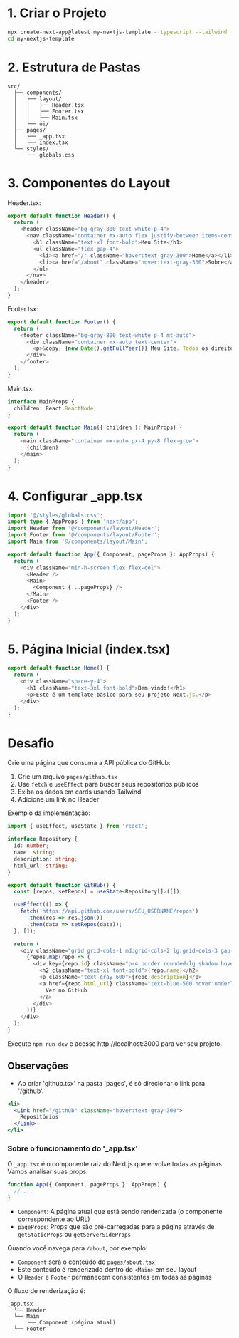 # 1. Criar o Projeto

```bash
npx create-next-app@latest my-nextjs-template --typescript --tailwind --eslint
cd my-nextjs-template
```

# 2. Estrutura de Pastas

```
src/
  ├── components/
  │   ├── layout/
  │   │   ├── Header.tsx
  │   │   ├── Footer.tsx
  │   │   └── Main.tsx
  │   └── ui/
  ├── pages/
  │   ├── _app.tsx
  │   └── index.tsx
  └── styles/
      └── globals.css
```

# 3. Componentes do Layout

Header.tsx:
```typescript
export default function Header() {
  return (
    <header className="bg-gray-800 text-white p-4">
      <nav className="container mx-auto flex justify-between items-center">
        <h1 className="text-xl font-bold">Meu Site</h1>
        <ul className="flex gap-4">
          <li><a href="/" className="hover:text-gray-300">Home</a></li>
          <li><a href="/about" className="hover:text-gray-300">Sobre</a></li>
        </ul>
      </nav>
    </header>
  );
}
```

Footer.tsx:
```typescript
export default function Footer() {
  return (
    <footer className="bg-gray-800 text-white p-4 mt-auto">
      <div className="container mx-auto text-center">
        <p>&copy; {new Date().getFullYear()} Meu Site. Todos os direitos reservados.</p>
      </div>
    </footer>
  );
}
```

Main.tsx:
```typescript
interface MainProps {
  children: React.ReactNode;
}

export default function Main({ children }: MainProps) {
  return (
    <main className="container mx-auto px-4 py-8 flex-grow">
      {children}
    </main>
  );
}
```

# 4. Configurar _app.tsx

```typescript
import '@/styles/globals.css';
import type { AppProps } from 'next/app';
import Header from '@/components/layout/Header';
import Footer from '@/components/layout/Footer';
import Main from '@/components/layout/Main';

export default function App({ Component, pageProps }: AppProps) {
  return (
    <div className="min-h-screen flex flex-col">
      <Header />
      <Main>
        <Component {...pageProps} />
      </Main>
      <Footer />
    </div>
  );
}
```

# 5. Página Inicial (index.tsx)

```typescript
export default function Home() {
  return (
    <div className="space-y-4">
      <h1 className="text-3xl font-bold">Bem-vindo!</h1>
      <p>Este é um template básico para seu projeto Next.js.</p>
    </div>
  );
}
```

# Desafio

Crie uma página que consuma a API pública do GitHub:
1. Crie um arquivo `pages/github.tsx`
2. Use `fetch` e `useEffect` para buscar seus repositórios públicos
3. Exiba os dados em cards usando Tailwind
4. Adicione um link no Header

Exemplo da implementação:

```typescript
import { useEffect, useState } from 'react';

interface Repository {
  id: number;
  name: string;
  description: string;
  html_url: string;
}

export default function GitHub() {
  const [repos, setRepos] = useState<Repository[]>([]);

  useEffect(() => {
    fetch('https://api.github.com/users/SEU_USERNAME/repos')
      .then(res => res.json())
      .then(data => setRepos(data));
  }, []);

  return (
    <div className="grid grid-cols-1 md:grid-cols-2 lg:grid-cols-3 gap-4">
      {repos.map(repo => (
        <div key={repo.id} className="p-4 border rounded-lg shadow hover:shadow-md">
          <h2 className="text-xl font-bold">{repo.name}</h2>
          <p className="text-gray-600">{repo.description}</p>
          <a href={repo.html_url} className="text-blue-500 hover:underline">
            Ver no GitHub
          </a>
        </div>
      ))}
    </div>
  );
}
```

Execute `npm run dev` e acesse http://localhost:3000 para ver seu projeto.

## Observações
- Ao criar 'github.tsx' na pasta 'pages', é só direcionar o link para '/github'.

```jsx
<li>
  <Link href="/github" className="hover:text-gray-300">
    Repositórios
  </Link>
</li>
```

### Sobre o funcionamento do '_app.tsx'

O `_app.tsx` é o componente raiz do Next.js que envolve todas as páginas. Vamos analisar suas props:

```typescript
function App({ Component, pageProps }: AppProps) {
  // ...
}
```

- `Component`: A página atual que está sendo renderizada (o componente correspondente ao URL)
- `pageProps`: Props que são pré-carregadas para a página através de `getStaticProps` ou `getServerSideProps`

Quando você navega para `/about`, por exemplo:
- `Component` será o conteúdo de `pages/about.tsx`
- Este conteúdo é renderizado dentro do `<Main>` em seu layout
- O `Header` e `Footer` permanecem consistentes em todas as páginas

O fluxo de renderização é:
```
_app.tsx
  └── Header
  └── Main
      └── Component (página atual)
  └── Footer
```
